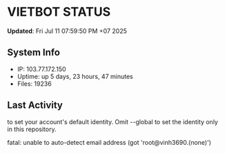 # VIETBOT STATUS
**Updated**: Fri Jul 11 07:59:50 PM +07 2025

## System Info
- IP: 103.77.172.150
- Uptime: up 5 days, 23 hours, 47 minutes
- Files: 19236

## Last Activity

to set your account's default identity.
Omit --global to set the identity only in this repository.

fatal: unable to auto-detect email address (got 'root@vinh3690.(none)')

